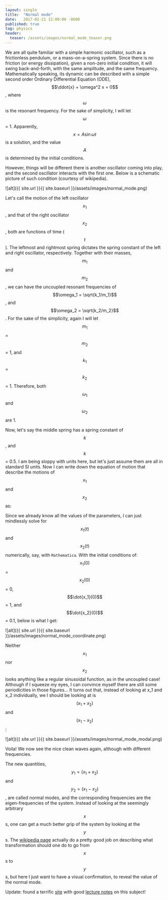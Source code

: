 ```yaml
---
layout: single
title:  "Normal mode"
date:   2017-02-21 12:00:00 -0600
published: true
tag: physics
header:
  teaser: /assets/images/normal_mode_teaser.png
---
```


We are all quite familiar with a simple harmonic oscillator, such as a frictionless pendulum, or a mass-on-a-spring system. Since there is no friction (or energy dissipation), given a non-zero initial condition, it will swing back-and-forth, with the same amplitude, and the same frequency. Mathematically speaking, its dynamic can be described with a simple second order Ordinary Differential Equation (ODE), $$\ddot{x} + \omega^2 x = 0$$, where $$\omega$$ is the resonant frequency. For the sake of simplicity, I will let $$\omega$$ = 1. Apparently, $$x = A \sin{\omega t}$$ is a solution, and the value $$A$$ is determined by the initial conditions. 

However, things will be different there is another oscillator coming into play, and the second oscillator interacts with the first one. Below is a schematic picture of such condition (courtesy of wikipedia).

![alt]({{ site.url }}{{ site.baseurl }}/assets/images/normal_mode.png) 

Let's call the motion of the left oscillator $$x_1$$, and that of the right oscillator $$x_2$$, both are functions of time ($$t$$). The leftmost and rightmost spring dictates the spring constant of the left and right oscillator, respectively. Together with their masses, $$m_1$$ and $$m_2$$, we can have the uncoupled resonant frequencies of $$\omega_1 = \sqrt{k_1/m_1}$$, and $$\omega_2 = \sqrt{k_2/m_2}$$. For the sake of the simplicity, again I will let $$m_1$$ = $$m_2$$ = 1, and $$k_1$$ = $$k_2$$ = 1. Therefore, both $$\omega_1$$ and $$\omega_2$$ are 1. 

Now, let's say the middle spring has a spring constant of $$k$$, and $$k$$ = 0.5. I am being sloppy with units here, but let's just assume them are all in standard SI units. Now I can write down the equation of motion that describe the motions of $$x_1$$ and $$x_2$$ as:


Since we already know all the values of the parameters, I can just mindlessly solve for $$x_1(t)$$ and $$x_2(t)$$ numerically, say, with `Mathematica`. With the initial conditions of: $$x_1(0)$$ = $$x_2(0)$$ = 0, $$\dot{x_1}(0)$$ = 1, and $$\dot{x_2}(0)$$ = 0.1, below is what I get:

![alt]({{ site.url }}{{ site.baseurl }}/assets/images/normal_mode_coordinate.png) 
 
Neither $$x_1$$ nor $$x_2$$ looks anything like a regular sinusoidal function, as in the uncoupled case! Although if I squeeze my eyes, I can convince myself there are still some periodicities in those figures... It turns out that, instead of looking at x_1 and x_2 individually, we I should be looking at is $$(x_1 + x_2)$$ and $$(x_1 - x_2)$$:

![alt]({{ site.url }}{{ site.baseurl }}/assets/images/normal_mode_modal.png) 

Voila! We now see the nice clean waves again, although with different frequencies. 

The new quantities, $$y_1 = (x_1 + x_2)$$ and $$y_2 = (x_1 - x_2)$$, are called normal modes, and the corresponding frequencies are the eigen-frequencies of the system. Instead of looking at the seemingly arbitrary $$x$$s, one can get a much better grip of the system by looking at the $$y$$s. The [wikipedia page](https://en.wikipedia.org/wiki/Normal_mode) actually do a pretty good job on describing what transformation should one do to go from $$x$$s to $$y$$s, but here I just want to have a visual confirmation, to reveal the value of the normal mode. 

 

Update: found a terrific [site](https://www.colorado.edu/physics/phys3210/phys3210_fa15/lecnotes.html) with good [lecture notes](https://www.colorado.edu/physics/phys3210/phys3210_fa15/lecnotes.2015-11-02.Intro_to_Coupled_Oscillators.html) on this subject!